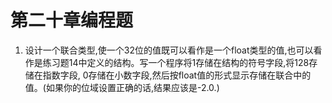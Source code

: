 # 第二十章编程题

1. 设计一个联合类型,使一个32位的值既可以看作是一个float类型的值,也可以看作是练习题14中定义的结构。写一个程序将1存储在结构的符号字段,将128存储在指数字段, 0存储在小数字段,然后按float值的形式显示存储在联合中的值。(如果你的位域设置正确的话,结果应该是-2.0.)